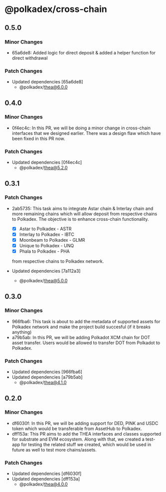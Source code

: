 # @polkadex/cross-chain

## 0.5.0

### Minor Changes

- 65a6de8: Added logic for direct deposit & added a helper function for direct withdrawal

### Patch Changes

- Updated dependencies [65a6de8]
  - @polkadex/thea@6.0.0

## 0.4.0

### Minor Changes

- 0f4ec4c: In this PR, we will be doing a minor change in cross-chain interfaces that we designed earlier. There was a design flaw which have been fixed in this PR now.

### Patch Changes

- Updated dependencies [0f4ec4c]
  - @polkadex/thea@5.2.0

## 0.3.1

### Patch Changes

- 2ab5735: This task aims to integrate Astar chain & Interlay chain and more remaining chains which will allow deposit from respective chains to Polkadex. The objective is to enhance cross-chain functionality.

  - [x] Astar to Polkadex - ASTR
  - [x] Interlay to Polkadex - IBTC
  - [x] Moonbeam to Polkadex - GLMR
  - [x] Unique to Polkadex - UNQ
  - [x] Phala to Polkadex - PHA

  from respective chains to Polkadex network.

- Updated dependencies [7a112a3]
  - @polkadex/thea@5.0.0

## 0.3.0

### Minor Changes

- 966fba6: This task is about to add the metadata of supported assets for Polkadex network and make the project build succesful (if it breaks anything)
- a79b5ab: In this PR, we will be adding Polkadot XCM chain for DOT asset transfer. Users would be allowed to transfer DOT from Polkadot to Polkadex.

### Patch Changes

- Updated dependencies [966fba6]
- Updated dependencies [a79b5ab]
  - @polkadex/thea@4.1.0

## 0.2.0

### Minor Changes

- df6030f: In this PR, we will be adding support for DED, PINK and USDC token which would be transferable from AssetHub to Polkadex.
- dff153a: This PR aims to add the THEA interfaces and classes supported for substrate and EVM ecosystem. Along with that, we created a test-app for testing the related stuff we created, which would be used in future as well to test more chains/assets.

### Patch Changes

- Updated dependencies [df6030f]
- Updated dependencies [dff153a]
  - @polkadex/thea@4.0.0
